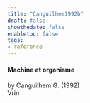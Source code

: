 ```yaml
---
title: "Canguilhem1992b"
draft: false
showthedate: false
enabletoc: false
tags:
- reference
---
```


#### **Machine et organisme**     
by Canguilhem G. (1992)         
Vrin      



